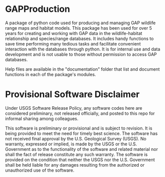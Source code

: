 # GAPProduction
A package of python code used for producing and managing GAP wildlife range maps and habitat models.  This package has been used for over 5 years for creating and working with GAP data in the wildlife-habitat relationship and species/range databases.  It includes handy functions to save time performing many tedious tasks and facilitate convenient interaction with the databases through python.  It is for internal use and data development and is not usable to those without permission to access GAP databases.

Help files are available in the "documentation" folder that list and document functions in each of the package's modules.

# Provisional Software Disclaimer
Under USGS Software Release Policy, any software codes here are considered preliminary, not released officially, and posted to this repo for informal sharing among colleagues.

This software is preliminary or provisional and is subject to revision. It is being provided to meet the need for timely best science. The software has not received final approval by the U.S. Geological Survey (USGS). No warranty, expressed or implied, is made by the USGS or the U.S. Government as to the functionality of the software and related material nor shall the fact of release constitute any such warranty. The software is provided on the condition that neither the USGS nor the U.S. Government shall be held liable for any damages resulting from the authorized or unauthorized use of the software.
